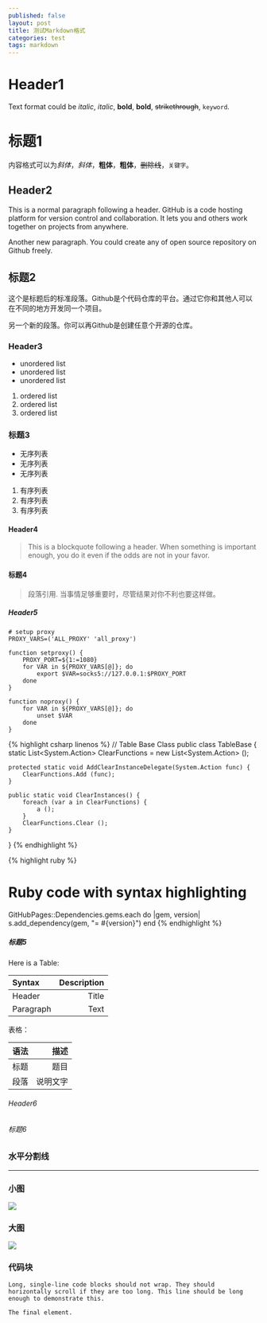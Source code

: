 ```yaml
---
published: false
layout: post
title: 测试Markdown格式
categories: test
tags: markdown
---
```


# Header1
Text format could be *italic*, _italic_, **bold**, __bold__, ~~strikethrough~~, `keyword`.

标题1
====
内容格式可以为*斜体*，_斜体_，**粗体**，__粗体__，~~删除线~~，`关键字`。

## Header2
This is a normal paragraph following a header. GitHub is a code hosting platform for version control and collaboration. It lets you and others work together on projects from anywhere.

Another new paragraph. You could create any of open source repository on Github freely.

标题2
----
这个是标题后的标准段落。Github是个代码仓库的平台。通过它你和其他人可以在不同的地方开发同一个项目。

另一个新的段落。你可以再Github是创建任意个开源的仓库。

### Header3
- unordered list
- unordered list
- unordered list

1. ordered list
2. ordered list
3. ordered list

### 标题3
- 无序列表
- 无序列表
- 无序列表

1. 有序列表
2. 有序列表
3. 有序列表

#### Header4
> This is a blockquote following a header.
> When something is important enough, you do it even if the odds are not in your favor.

#### 标题4
> 段落引用.
> 当事情足够重要时，尽管结果对你不利也要这样做。

##### Header5

```shell
# setup proxy
PROXY_VARS=('ALL_PROXY' 'all_proxy')

function setproxy() {
	PROXY_PORT=${1:=1080}
	for VAR in ${PROXY_VARS[@]}; do
		export $VAR=socks5://127.0.0.1:$PROXY_PORT
	done
}

function noproxy() {
	for VAR in ${PROXY_VARS[@]}; do
		unset $VAR
	done
}
```

{% highlight csharp linenos %}
// Table Base Class
public class TableBase {
    static List<System.Action> ClearFunctions = new List<System.Action> (); 

    protected static void AddClearInstanceDelegate(System.Action func) {
        ClearFunctions.Add (func);
    }

    public static void ClearInstances() {
        foreach (var a in ClearFunctions) {
            a ();
        }
        ClearFunctions.Clear ();
    }
}
{% endhighlight %}

{% highlight ruby %}
# Ruby code with syntax highlighting
GitHubPages::Dependencies.gems.each do |gem, version|
  s.add_dependency(gem, "= #{version}")
end
{% endhighlight %}

##### 标题5
Here is a Table:

| Syntax      | Description |
|:----------- | -----------:|
| Header      | Title       |
| Paragraph   | Text        |

表格：

| 语法 | 描述 |
|:--- | ---:|
| 标题 | 题目 |
| 段落 | 说明文字 |

###### Header6
###### 标题6

### 水平分割线
***

### 小图

![](https://github.githubassets.com/images/icons/emoji/octocat.png)

### 大图

![](https://guides.github.com/activities/hello-world/branching.png)

### 代码块

```
Long, single-line code blocks should not wrap. They should horizontally scroll if they are too long. This line should be long enough to demonstrate this.
```

```
The final element.
```
